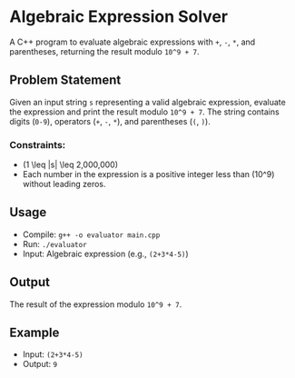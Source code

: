 # Algebraic Expression Solver

A C++ program to evaluate algebraic expressions with `+`, `-`, `*`, and parentheses, returning the result modulo `10^9 + 7`.

## Problem Statement

Given an input string `s` representing a valid algebraic expression, evaluate the expression and print the result modulo `10^9 + 7`. The string contains digits (`0-9`), operators (`+`, `-`, `*`), and parentheses (`(`, `)`).

### Constraints:
- \(1 \leq |s| \leq 2,000,000\)
- Each number in the expression is a positive integer less than \(10^9\) without leading zeros.

## Usage

- Compile: `g++ -o evaluator main.cpp`
- Run: `./evaluator`
- Input: Algebraic expression (e.g., `(2+3*4-5)`)

## Output

The result of the expression modulo `10^9 + 7`.

## Example

- Input: `(2+3*4-5)`
- Output: `9`

